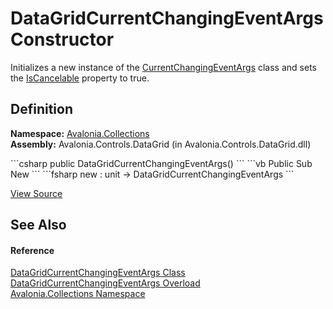# DataGridCurrentChangingEventArgs Constructor


Initializes a new instance of the <a href="https://learn.microsoft.com/dotnet/api/system.componentmodel.currentchangingeventargs" target="_blank" rel="noopener noreferrer">CurrentChangingEventArgs</a> class and sets the <a href="https://learn.microsoft.com/dotnet/api/system.componentmodel.currentchangingeventargs.iscancelable" target="_blank" rel="noopener noreferrer">IsCancelable</a> property to true.



## Definition
**Namespace:** <a href="N_Avalonia_Collections">Avalonia.Collections</a>  
**Assembly:** Avalonia.Controls.DataGrid (in Avalonia.Controls.DataGrid.dll)

<Tabs groupId="api-code-preview">
<TabItem value="csharp" label="C#">
```csharp
public DataGridCurrentChangingEventArgs()
```
</TabItem>
<TabItem value="vb" label="VB">
```vb
Public Sub New
```
</TabItem>
<TabItem value="fsharp" label="F#">
```fsharp
new : unit -> DataGridCurrentChangingEventArgs
```
</TabItem>
</Tabs>



<a href="https://github.com/AvaloniaUI/Avalonia/tree/master/src/Avalonia.Controls.DataGrid/Collections/IDataGridCollectionView.cs#L22" title="View the source code">View Source</a>



## See Also


#### Reference
<a href="T_Avalonia_Collections_DataGridCurrentChangingEventArgs">DataGridCurrentChangingEventArgs Class</a>  
<a href="Overload_Avalonia_Collections_DataGridCurrentChangingEventArgs__ctor">DataGridCurrentChangingEventArgs Overload</a>  
<a href="N_Avalonia_Collections">Avalonia.Collections Namespace</a>  

